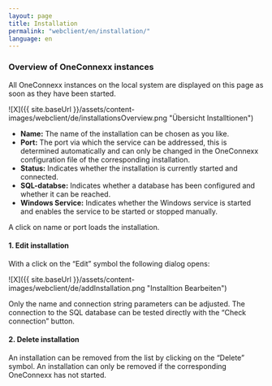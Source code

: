 ```yaml
---
layout: page
title: Installation
permalink: "webclient/en/installation/"
language: en
---
```


### Overview of OneConnexx instances

All OneConnexx instances on the local system are displayed on this page as soon as they have been started.

![X]({{ site.baseUrl }}/assets/content-images/webclient/de/installationsOverview.png "Übersicht Installtionen")  


* __Name:__ The name of the installation can be chosen as you like.
* __Port:__ The port via which the service can be addressed, this is determined automatically and can only be changed in the OneConnexx configuration file of the corresponding installation.
* __Status:__ Indicates whether the installation is currently started and connected.
* __SQL-databse:__ Indicates whether a database has been configured and whether it can be reached.
* __Windows Service:__ Indicates whether the Windows service is started and enables the service to be started or stopped manually.

A click on name or port loads the installation.
	

#### 1. Edit installation

With a click on the “Edit” symbol the following dialog opens:

 ![X]({{ site.baseUrl }}/assets/content-images/webclient/de/addInstallation.png "Installtion Bearbeiten") 
 
Only the name and connection string parameters can be adjusted. 
The connection to the SQL database can be tested directly with the “Check connection” button.
 
#### 2. Delete installation
 
An installation can be removed from the list by clicking on the “Delete” symbol. An installation can only be removed if the corresponding OneConnexx has not started.
